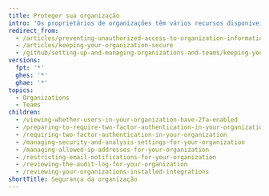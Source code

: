 ```yaml
---
title: Proteger sua organização
intro: 'Os proprietários de organizações têm vários recursos disponíveis para ajudá-los a proteger seus projetos e dados. Se você for o proprietário de uma organização, você deverá revisar regularmente o log de auditoria da sua organização{% ifversion not ghae %}, status de 2FA do integrante{% endif %} e as configurações do aplicativo para garantir que não ocorra nenhuma atividade não autorizada ou maliciosa.'
redirect_from:
  - /articles/preventing-unauthorized-access-to-organization-information/
  - /articles/keeping-your-organization-secure
  - /github/setting-up-and-managing-organizations-and-teams/keeping-your-organization-secure
versions:
  fpt: '*'
  ghes: '*'
  ghae: '*'
topics:
  - Organizations
  - Teams
children:
  - /viewing-whether-users-in-your-organization-have-2fa-enabled
  - /preparing-to-require-two-factor-authentication-in-your-organization
  - /requiring-two-factor-authentication-in-your-organization
  - /managing-security-and-analysis-settings-for-your-organization
  - /managing-allowed-ip-addresses-for-your-organization
  - /restricting-email-notifications-for-your-organization
  - /reviewing-the-audit-log-for-your-organization
  - /reviewing-your-organizations-installed-integrations
shortTitle: Segurança da organização
---
```


